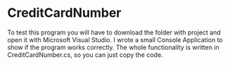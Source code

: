 # CreditCardNumber

To test this program you will have to download the folder with project and open it with Microsoft Visual Studio. 
I wrote a small Console Application to show if the program works correctly.
The whole functionality is written in CreditCardNumber.cs, so you can just copy the code.
